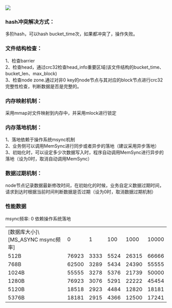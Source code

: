 ![](https://github.com/zfengzhen/Blog/blob/master/img/mem_hash_arch.png)
### hash冲突解决方式：  
多阶hash，可以hash bucket_time次，如果都冲突了，操作失败。  
### 文件结构检查：   
1、检查barrier   
2、检查head，通过crc32检查head_info重要区域(该文件结构的bucket_time、bucket_len、max_block)  
3、检查node zone.通过对非0 key的node节点与其对应的block节点进行crc32完整性检查，判断数据是否是完整的。   
### 内存映射机制：   
采用mmap对文件映射到内存中，并采用mlock进行锁定   
### 内存落地机制：   
1、落地依赖于操作系统msync机制   
2、业务侧可以调用MemSync进行同步或者异步的落地（建议采用异步落地）    
3、初始化时，可以设定多少次数据写入时，程序自动调用MemSync进行异步的落地（设为0时，取消自动调用MemSync）   
### 数据过期机制：  
node节点记录数据最新修改时间，在初始化的时候，业务自定义数据过期时间，请求到达时根据当前时间判断数据是否过期（设为0时，取消数据过期机制）   
### 性能数据   
msync频率: 0 依赖操作系统落地  
<table>
    <tr>
        <td>[数据库大小]\[MS_ASYNC msync频率]</td>
        <td>0</td>
        <td>1</td>
        <td>100</td>
        <td>1000</td>
        <td>10000</td>
    </tr>
    <tr>
        <td>512B</td>
        <td>76923</td>
        <td>3333</td>
        <td>5524</td>
        <td>26315</td>
        <td>66666</td>
    </tr>
    <tr>
        <td>768B</td>
        <td>62500</td>
        <td>3289</td>
        <td>5434</td>
        <td>24390</td>
        <td>55555</td>
    </tr>
    <tr>
        <td>1024B</td>
        <td>55555</td>
        <td>3278</td>
        <td>5376</td>
        <td>21739</td>
        <td>50000</td>
    </tr>
    <tr>
        <td>1280B</td>
        <td>76923</td>
        <td>3076</td>
        <td>5291</td>
        <td>22222</td>
        <td>45454</td>
    </tr>
    <tr>
        <td>5120B</td>
        <td>18518</td>
        <td>2923</td>
        <td>4484</td>
        <td>12820</td>
        <td>18181</td>
    </tr>
    <tr>
        <td>5376B</td>
        <td>18181</td>
        <td>2915</td>
        <td>4366</td>
        <td>12500</td>
        <td>17241</td>
    </tr>
</table>
